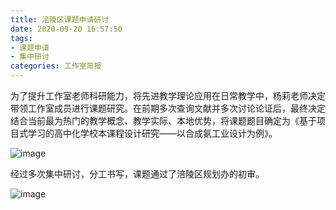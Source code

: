 ```yaml
---
title: 涪陵区课题申请研讨
date: 2020-09-20 16:57:50
tags:
- 课题申请
- 集中研讨
categories: 工作室简报
---
```

为了提升工作室老师科研能力，将先进教学理论应用在日常教学中，杨莉老师决定带领工作室成员进行课题研究。在前期多次查询文献并多次讨论论证后，最终决定结合当前最为热门的教学概念、教学实际、本地优势，将课题题目确定为《基于项目式学习的高中化学校本课程设计研究——以合成氨工业设计为例》。  

![image](/img/20200521-keti1.jpg)

经过多次集中研讨，分工书写，课题通过了涪陵区规划办的初审。 

![image](/img/20200604-keti-2.jpg)
